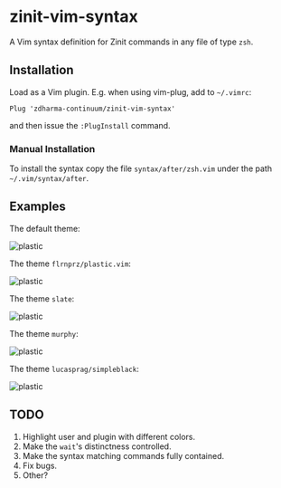 # zinit-vim-syntax

A Vim syntax definition for Zinit commands in any file of type `zsh`.

## Installation

Load as a Vim plugin. E.g. when using vim-plug, add to `~/.vimrc`:

```vim
Plug 'zdharma-continuum/zinit-vim-syntax'
```

and then issue the `:PlugInstall` command.

### Manual Installation

To install the syntax copy the file `syntax/after/zsh.vim` under the path
`~/.vim/syntax/after`.

## Examples

The default theme:

![plastic](./images/default.png)

The theme `flrnprz/plastic.vim`:

![plastic](./images/plastic.png)

The theme `slate`:

![plastic](./images/slate.png)

The theme `murphy`:

![plastic](./images/murphy.png)

The theme `lucasprag/simpleblack`:

![plastic](./images/simpleblack.png)

## TODO

1. Highlight user and plugin with different colors.
2. Make the `wait`'s distinctness controlled.
3. Make the syntax matching commands fully contained.
4. Fix bugs.
5. Other?
